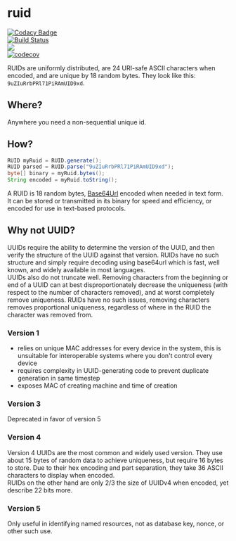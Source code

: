 # ruid

[![Codacy Badge](https://api.codacy.com/project/badge/Grade/7bc6ce8fd90a44d59f398b1b4f39bba1)](https://www.codacy.com/app/nfischer921/ruid?utm_source=github.com&amp;utm_medium=referral&amp;utm_content=kag0/ruid&amp;utm_campaign=Badge_Grade)  
[![Build Status](https://travis-ci.org/kag0/ruid.svg?branch=master)](https://travis-ci.org/kag0/ruid)  
[![](https://jitpack.io/v/kag0/ruid.svg)](https://jitpack.io/#kag0/ruid)  
[![codecov](https://codecov.io/gh/kag0/ruid/branch/master/graph/badge.svg)](https://codecov.io/gh/kag0/ruid)  

RUIDs are uniformly distributed, are 24 URI-safe ASCII characters when encoded,
and are unique by 18 random bytes. They look like this: `9uZIuRrbPRl71PiRAmUID9xd`.

## Where?

Anywhere you need a non-sequential unique id.

## How?

```java
RUID myRuid = RUID.generate();
RUID parsed = RUID.parse("9uZIuRrbPRl71PiRAmUID9xd");
byte[] binary = myRuid.bytes();
String encoded = myRuid.toString();
```

A RUID is 18 random bytes, [Base64Url](https://tools.ietf.org/html/rfc4648#section-5) 
encoded when needed in text form. It can be stored or transmitted in its binary 
for speed and efficiency, or encoded for use in text-based protocols.

## Why not UUID?

UUIDs require the ability to determine the version of the UUID, and then verify 
the structure of the UUID against that version. RUIDs have no such structure and 
simply require decoding using base64url which is fast, well known, and widely 
available in most languages.  
UUIDs also do not truncate well. Removing characters from the beginning or end of 
a UUID can at best disproportionately decrease the uniqueness (with respect to 
the number of characters removed), and at worst completely remove uniqueness. 
RUIDs have no such issues, removing characters removes proportional uniqueness, 
regardless of where in the RUID the character was removed from.

###  Version 1

* relies on unique MAC addresses for every device in the system, this is 
unsuitable for interoperable systems where you don't control every device
* requires complexity in UUID-generating code to prevent duplicate generation in same timestep
* exposes MAC of creating machine and time of creation

### Version 3

Deprecated in favor of version 5

### Version 4 

Version 4 UUIDs are the most common and widely used version. They use about 15 
bytes of random data to achieve uniqueness, but require 16 bytes to store. 
Due to their hex encoding and part separation, they take 36 ASCII characters to display when encoded.  
RUIDs on the other hand are only 2/3 the size of UUIDv4 when encoded, yet describe 22 bits more.

### Version 5

Only useful in identifying named resources, not as database key, nonce, or other such use.

